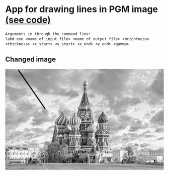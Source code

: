 # App for drawing lines in PGM image  [(see code)](PNM_draw.cpp)
```
Arguments in through the command line:
lab#.exe <name_of_input_file> <name_of_output_file> <brightness> <thickness> <x_start> <y_start> <x_end> <y_end> <gamma>
```
## Changed image
   ![Line](res.png)   

